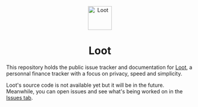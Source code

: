 <div align="center">
<img src="https://loot.yapok.org/favicon.svg" width="64" height="64" alt="Loot" />
<h1>Loot</h1>
</div>

This repository holds the public issue tracker and documentation for [Loot](https://loot.yapok.org), a personnal finance tracker with a focus on privacy, speed and simplicity.

Loot's source code is not available yet but it will be in the future. Meanwhile, you can open issues and see what's being worked on in the [Issues tab](https://github.com/madx/loot-app/issues).
